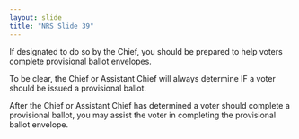 ```yaml
---
layout: slide
title: "NRS Slide 39"
---
```


If designated to do so by the Chief, you should be prepared to help voters complete provisional ballot envelopes.

To be clear, the Chief or Assistant Chief will always determine IF a voter should be issued a provisional ballot.

After the Chief or Assistant Chief has determined a voter should complete a provisional ballot, you may assist the voter in completing the provisional ballot envelope.